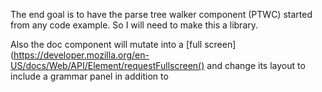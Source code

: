 The end goal is to have the parse tree walker component (PTWC) started from any
code example. So I will need to make this a library.

Also the doc component will mutate into a [full screen](https://developer.mozilla.org/en-US/docs/Web/API/Element/requestFullscreen()
and change its layout to include a grammar panel in addition
to